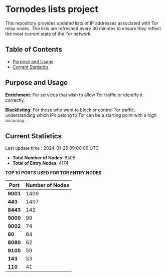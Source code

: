 # Tornodes lists project

This repository provides updated lists of IP addresses associated with Tor relay nodes. The lists are refreshed every 30 minutes to ensure they reflect the most current state of the Tor network.

## Table of Contents

- [Purpose and Usage](#purpose-and-usage)
- [Current Statistics](#current-statistics)


## Purpose and Usage

**Enrichment**: For services that wish to allow Tor traffic or identify it correctly.

**Blacklisting**: For those who want to block or control Tor traffic, understanding which IPs belong to Tor can be a starting point with a high accuracy.

## Current Statistics

Last update time : 2024-01-25 09:00:06 UTC

- **Total Number of Nodes**: 8505
- **Total of Entry Nodes**: 4174

**TOP 10 PORTS USED FOR TOR ENTRY NODES**

| **Port** | **Number of Nodes** |
|------|-----------------|
| **9001**   | 1409  |
| **443**   | 1407  |
| **8443**   | 142  |
| **9000**   | 99  |
| **9002**   | 74  |
| **80**   | 64  |
| **8080**   | 62  |
| **9100**   | 59  |
| **143**   | 53  |
| **110**   | 41  |

